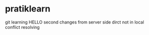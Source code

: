 # pratiklearn
git learning 
HELLO
second changes from server side dirct not in local
conflict resolving
